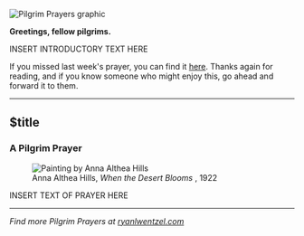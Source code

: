 ![Pilgrim Prayers graphic](https://cdn.ryanlwentzel.com/assets/img/content/pilgrim-prayers-v2-md.webp)

**Greetings, fellow pilgrims.**

INSERT INTRODUCTORY TEXT HERE

If you missed last week's prayer, you can find it [here](#). Thanks again for reading, and if you know someone who might enjoy this, go ahead and forward it to them.

---

## $title
### A Pilgrim Prayer

<figure>
	<img src="https://cdn.ryanlwentzel.com/assets/img/content/hills-when-desert-blooms-1922-md.webp" alt="Painting by Anna Althea Hills">
	<figcaption>
		Anna Althea Hills, <em> When the Desert Blooms </em>, 1922
	</figcaption>
</figure>

INSERT TEXT OF PRAYER HERE

---

*Find more Pilgrim Prayers at [ryanlwentzel.com](https://ryanlwentzel.com/prayers/)*

